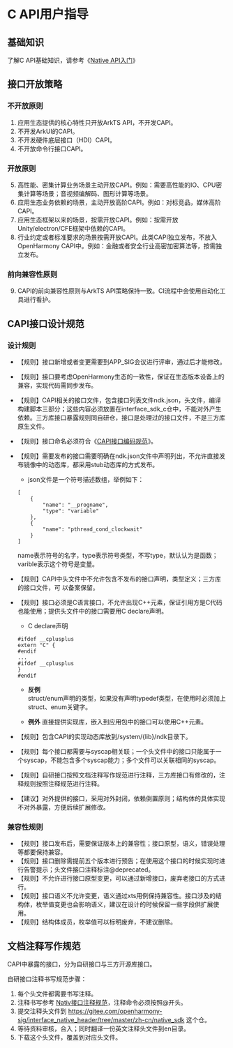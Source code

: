 # C API用户指导

## 基础知识
了解C API基础知识，请参考《[Native API入门](https://gitee.com/openharmony/docs/blob/master/zh-cn/application-dev/reference/native-api-intro.md)》


## 接口开放策略

### 不开放原则

1. 应用生态提供的核心特性只开放ArkTS API，不开发CAPI。
2. 不开发ArkUI的CAPI。
3. 不开发硬件底层接口（HDI）CAPI。
4. 不开放命令行接口CAPI。
### 开放原则
5. 高性能、密集计算业务场景主动开放CAPI。例如：需要高性能的IO、CPU密集计算等场景；音视频编解码、图形计算等场景。
6. 应用生态业务依赖的场景，主动开放高阶CAPI。例如：对标竞品，媒体高阶CAPI。
7. 应用生态框架以来的场景，按需开放CAPI。例如：按需开放Unity/electron/CFE框架中依赖的CAPI。
8. 行业约定或者标准要求的场景按需开放CAPI。此类CAPI独立发布，不放入OpenHarmony CAPI中。例如：金融或者安全行业高密加密算法等，按需独立发布。

### 前向兼容性原则
9. CAPI的前向兼容性原则与ArkTS API策略保持一致。CI流程中会使用自动化工具进行看护。


## CAPI接口设计规范
### 设计规则
* 【规则】接口新增或者变更需要到APP_SIG会议进行评审，通过后才能修改。
* 【规则】接口要考虑OpenHarmony生态的一致性，保证在生态版本设备上的兼容，实现代码需同步发布。
* 【规则】CAPI相关的接口文件，包含接口列表文件ndk.json，头文件，编译构建脚本三部分；这些内容必须放置在interface_sdk_c仓中，不能对外产生依赖。三方库接口暴露规则同自研仓，接口是处理过的接口文件，不是三方库原生文件。
* 【规则】接口命名必须符合《[CAPI接口编码规范](./capi_naming.md)》。
* 【规则】需要发布的接口需要明确在ndk.json文件中声明列出，不允许直接发布镜像中的动态库，都采用stub动态库的方式发布。
  * json文件是一个符号描述数组，举例如下：
  ```
  [
      {
          "name": "__progname",
          "type": "variable"
      },
      {
          "name": "pthread_cond_clockwait"
      }
  ]
  ```
  name表示符号的名字，type表示符号类型，不写type，默认认为是函数；varible表示这个符号是变量。
* 【规则】CAPI中头文件中不允许包含不发布的接口声明，类型定义；三方库的接口文件，可
以备案保留。
* 【规则】接口必须是C语言接口，不允许出现C++元素，保证引用方是C代码也能使用；提供头文件中的接口需要用C declare声明。
  
  * C declare声明
  ```
  #ifdef __cplusplus
  extern "C" {
  #endif
  ...
  #ifdef __cplusplus
  }
  #endif
  ```
  * __反例__  
  struct/enum声明的类型，如果没有声明typedef类型，在使用时必须加上struct、enum关键字。

  * __例外__  直接提供实现库，嵌入到应用包中的接口可以使用C++元素。

* 【规则】包含CAPI的实现动态库放到/system/{lib}/ndk目录下。
* 【规则】每个接口都需要与syscap相关联；一个头文件中的接口只能属于一个syscap，不能包含多个syscap能力；多个文件可以关联相同的syscap。
* 【规则】自研接口按照文档注释写作规范进行注释，三方库接口有修改的，注释规则按照注释规范进行注释。
* 【建议】对外提供的接口，采用对外封闭，依赖倒置原则；结构体的具体实现不对外暴露，方便后续扩展修改。

### 兼容性规则
* 【规则】接口发布后，需要保证版本上的兼容性；接口原型，语义，错误处理等都要保持兼容。
* 【规则】接口删除需提前五个版本进行预告；在使用这个接口的时候实现时进行告警提示；头文件接口注释标注@deprecated。 
* 【规则】不允许进行接口原型变更，可以通过新增接口，废弃老接口的方式进行。
* 【规则】接口语义不允许变更，语义通过xts用例保持兼容性。接口涉及的结构体，枚举值变更也会影响语义，建议在设计的时候保留一些字段供扩展使用。
* 【规则】结构体成员，枚举值可以标明废弃，不建议删除。

## 文档注释写作规范
CAPI中暴露的接口，分为自研接口与三方开源库接口。

自研接口注释书写规范步骤：
1. 每个头文件都需要书写注释。
2. 注释书写参考 [Nativ接口注释规范](https://gitee.com/openharmony/docs/blob/master/zh-cn/contribute/template/native-template.md)，注释命令必须按照@开头。
3. 提交注释头文件到 https://gitee.com/openharmony-sig/interface_native_header/tree/master/zh-cn/native_sdk 这个仓。
4. 等待资料审核，合入；同时翻译一份英文注释头文件到en目录。
5. 下载这个头文件，覆盖到对应头文件。
